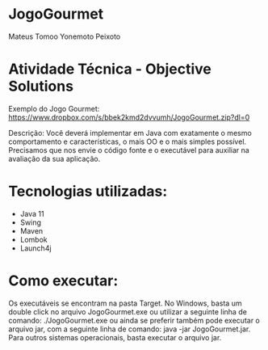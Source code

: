 # JogoGourmet

Mateus Tomoo Yonemoto Peixoto

# Atividade Técnica - Objective Solutions

Exemplo do Jogo Gourmet: <https://www.dropbox.com/s/bbek2kmd2dvvumh/JogoGourmet.zip?dl=0>

Descrição: Você deverá implementar em Java com exatamente o mesmo comportamento e características, o mais OO e o mais simples possível. Precisamos que nos envie o código fonte e o executável para auxiliar na avaliação da sua aplicação.

# Tecnologias utilizadas:
- Java 11
- Swing
- Maven
- Lombok
- Launch4j

# Como executar:
Os executáveis se encontram na pasta Target. No Windows, basta um double click no arquivo JogoGourmet.exe ou utilizar a seguinte linha de comando: ./JogoGourmet.exe ou ainda se preferir também pode executar o arquivo jar, com a seguinte linha de comando: java -jar JogoGourmet.jar. Para outros sistemas operacionais, basta executar o arquivo jar.
